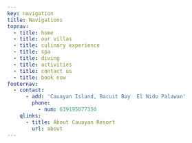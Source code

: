 ```yaml
---
key: navigation
title: Navigations
topnav:
  - title: home
  - title: our villas
  - title: culinary experience
  - title: spa
  - title: diving
  - title: activities
  - title: contact us
  - title: book now
footernav:
  - contact:
      - add: 'Cauayan Island, Bacuit Bay  El Nido Palawan'
        phone:
          - num: 639195877350
    qlinks:
      - title: About Cauayan Resort
        url: about
---
```


